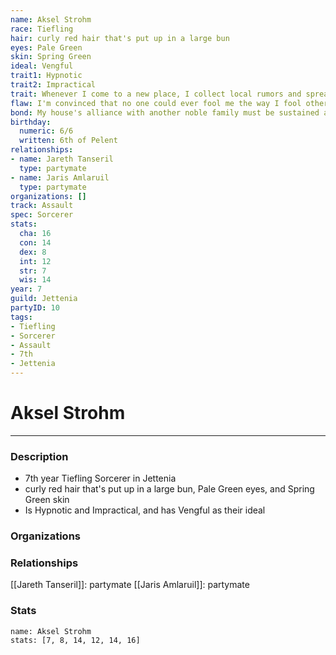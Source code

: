 ```yaml
---
name: Aksel Strohm
race: Tiefling
hair: curly red hair that's put up in a large bun
eyes: Pale Green
skin: Spring Green
ideal: Vengful
trait1: Hypnotic
trait2: Impractical
trait: Whenever I come to a new place, I collect local rumors and spread gossip.
flaw: I'm convinced that no one could ever fool me the way I fool others.
bond: My house's alliance with another noble family must be sustained at all costs.
birthday:
  numeric: 6/6
  written: 6th of Pelent
relationships:
- name: Jareth Tanseril
  type: partymate
- name: Jaris Amlaruil
  type: partymate
organizations: []
track: Assault
spec: Sorcerer
stats:
  cha: 16
  con: 14
  dex: 8
  int: 12
  str: 7
  wis: 14
year: 7
guild: Jettenia
partyID: 10
tags:
- Tiefling
- Sorcerer
- Assault
- 7th
- Jettenia
---
```

# Aksel Strohm
---
### Description
- 7th year Tiefling Sorcerer in Jettenia
- curly red hair that's put up in a large bun, Pale Green eyes, and Spring Green skin
- Is Hypnotic and Impractical, and has Vengful as their ideal

### Organizations
### Relationships
[[Jareth Tanseril]]: partymate
[[Jaris Amlaruil]]: partymate
### Stats
```statblock
name: Aksel Strohm
stats: [7, 8, 14, 12, 14, 16]
```